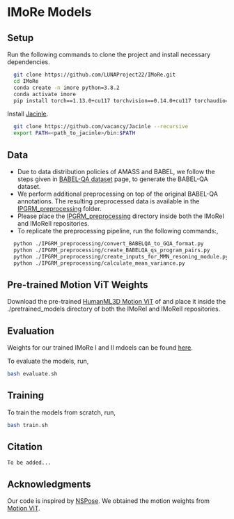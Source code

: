 # IMoRe Models

## Setup
Run the following commands to clone the project and install necessary dependencies.

```bash
  git clone https://github.com/LUNAProject22/IMoRe.git
  cd IMoRe
  conda create -n imore python=3.8.2
  conda activate imore
  pip install torch==1.13.0+cu117 torchvision==0.14.0+cu117 torchaudio==0.13.0 --extra-index-url https://download.pytorch.org/whl/cu117
```

Install [Jacinle](https://github.com/vacancy/Jacinle).
```bash
  git clone https://github.com/vacancy/Jacinle --recursive
  export PATH=<path_to_jacinle>/bin:$PATH
```

## Data
- Due to data distribution policies of AMASS and BABEL, we follow the steps given in [BABEL-QA dataset](https://github.com/markendo/HumanMotionQA/tree/master/BABEL-QA) page, to generate the BABEL-QA dataset.
- We perform additional preprocessing on top of the original BABEL-QA annotations. The resulting preprocessed data is available in the [IPGRM_preprocessing](./IPGRM_preprocessing/IPGRM_formatted_data) folder. 
- Please place the [IPGRM_preprocessing](./IPGRM_preprocessing/IPGRM_formatted_data) directory inside both the IMoReI and IMoReII repositories.
- To replicate the preprocessing pipeline, run the following commands:,
```bash
  python ./IPGRM_preprocessing/convert_BABELQA_to_GQA_format.py
  python ./IPGRM_preprocessing/create_BABELQA_qs_program_pairs.py
  python ./IPGRM_preprocessing/create_inputs_for_MMN_resoning_module.py
  python ./IPGRM_preprocessing/calculate_mean_variance.py
```

## Pre-trained Motion ViT Weights
Download the pre-trained [HumanML3D Motion ViT](https://huggingface.co/line-corporation/MotionPatches/tree/main/HumanML3D) of and place it inside the ./pretrained_models directory of both the IMoReI and IMoReII repositories.

## Evaluation

Weights for our trained IMoRe I and II mdoels can be found [here](https://drive.google.com/drive/folders/1JDQyXLfKdDA5o0cvD14IbXKtQFAh1Fad?usp=drive_link).

To evaluate the models, run,
```bash
bash evaluate.sh
```

## Training
To train the models from scratch, run,
```bash
bash train.sh
```

## Citation
```bibtext
To be added...
```

## Acknowledgments
Our code is inspired by [NSPose](https://github.com/markendo/HumanMotionQA).
We obtained the motion weights from [Motion ViT](https://github.com/line/MotionPatches).
